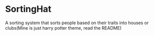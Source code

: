 # SortingHat
A sorting system that sorts people based on their traits into houses or clubs(Mine is just harry potter theme, read the README)
